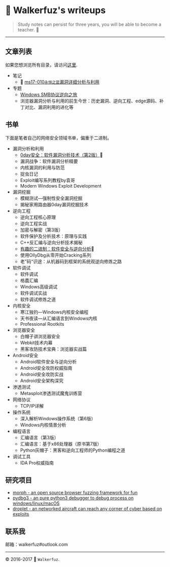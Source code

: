 # :moyai: Walkerfuz's writeups

> Study notes can persist for three years, you will be able to become a teacher. :watermelon:

-----

## 文章列表

如果您想浏览所有目录，请访问[这里](./notes).

* 笔记
  * :syringe: [ms17-010`永恒之蓝`漏洞详细分析与利用](./notes/exploit_ms17_010_windows_smb_eternal_blue_analysis_and_exploit.md)
* 专题
  * [Windows SMB协议逆向之旅](./notes/series_windows_smb_protocol_reverse_engineering.md)
  * 浏览器漏洞分析与利用的前生今世：历史漏洞、逆向工程、edge源码、补丁对比、漏洞利用的进化等

## 书单

下面是笔者自己的网络安全领域书单，偏重于二进制。

* 漏洞分析和利用
  * [0day安全：软件漏洞分析技术（第2版）](./notes/book_review_about_0day_security_second_edition.md):bookmark:
  * 漏洞战争：软件漏洞分析精要
  * 内核漏洞的利用与防范
  * 捉虫日记
  * Exploit编写系列教程by袁哥
  * Modern Windows Exploit Development
* 漏洞挖掘
  * 模糊测试—强制性安全漏洞挖掘
  * 揭秘家用路由器0day漏洞挖掘技术
* 逆向工程
  * 逆向工程核心原理
  * 逆向工程实战
  * 加密与解密（第3版）
  * 软件保护及分析技术：原理与实践
  * C++反汇编与逆向分析技术揭秘
  * [有趣的二进制：软件安全与逆向分析](./notes/book_review_about_interesting_binary.md):100:
  * 使用OllyDbg从零开始Cracking系列
  * 老”码“识途：从机器码到框架的系统观逆向修炼之路
* 软件调试
  * 软件调试
  * 格蠹汇编
  * Windows高级调试
  * 软件调试实战
  * 软件调试修炼之道
* 内核安全
  * 寒江独钓—Windows内核安全编程
  * 天书夜读—从汇编语言到Windows内核
  * Professional Rootkits
* 浏览器安全
  * 白帽子讲浏览器安全
  * Webkit技术内幕
  * 黑客攻防技术宝典：浏览器实战篇
* Android安全
  * Android软件安全与逆向分析
  * Android安全攻防权威指南
  * Android安全攻防实战
  * Android安全架构深究
* 渗透测试
  * Metasploit渗透测试魔鬼训练营
* 网络协议
  * TCP/IP详解
* 操作系统
  * 深入解析Windows操作系统（第6版）
  * Windows内核情景分析
* 编程语言
  * 汇编语言（第3版）
  * 汇编语言：基于x86处理器（原书第7版）
  * Python灰帽子：黑客和逆向工程师的Python编程之道
* 调试工具
  * IDA Pro权威指南


## 研究项目

* [morph - an open source browser fuzzing framework for fun](https://github.com/walkerfuz/morph)
* [pydbg3 - an pure python3 debugger to debug process on windows/linux/macOS](https://github.com/walkerfuz/pydbg3)
* [droplet - an networked aircraft can reach any corner of cyber based on exploits](https://github.com/walkerfuz/droplet)

## 联系我

邮箱：walkerfuz#outlook.com

------
:copyright: 2016-2017  :rocket: `Walkerfuz`.
